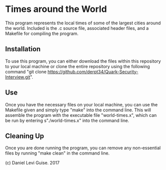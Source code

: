 # Times around the World

This program represents the local times of some of the largest cities around the world. Included is the .c source file, associated header files, and a Makefile for compiling the program.

## Installation

To use this program, you can either download the files within this repository to your local machine or clone the entire repository using the following command "git clone https://github.com/derpt34/Quark-Security-Interview.git".

## Use

Once you have the necessary files on your local machine, you can use the Makefile given and simply type "make" into the command line. This will assemble the program with the executable file "world-times.x", which can be run by entering s"./world-times.x" into the command line.

## Cleaning Up

Once you are done running the program, you can remove any non-essential files by running "make clean" in the command line. 



(c) Daniel Levi Guise. 2017
